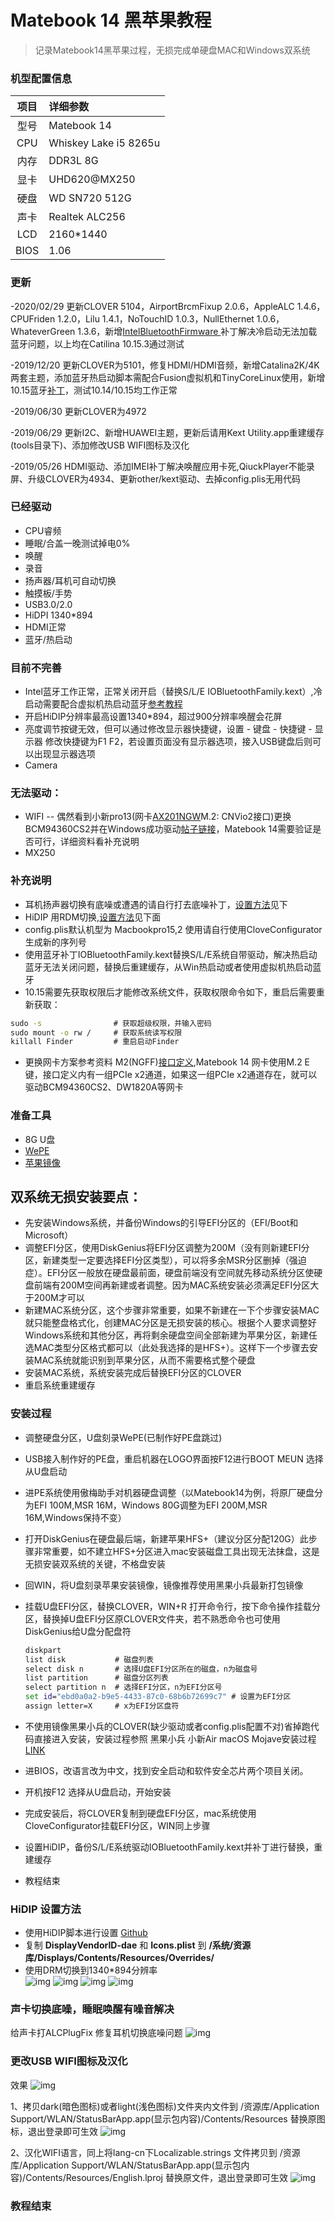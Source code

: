 # Matebook 14 黑苹果教程
>记录Matebook14黑苹果过程，无损完成单硬盘MAC和Windows双系统

### 机型配置信息
| 项目 | 详细参数|
| :--: | :-------------------- |
| 型号 | Matebook 14    |
| CPU  | Whiskey Lake i5 8265u |
|内存| DDR3L 8G|
| 显卡 | UHD620@MX250|
| 硬盘 | WD SN720 512G|
| 声卡 | Realtek ALC256 |
|LCD| 2160*1440|
|BIOS|1.06|

### 更新

-2020/02/29  更新CLOVER 5104，AirportBrcmFixup 2.0.6，AppleALC 1.4.6，CPUFriden 1.2.0，Lilu 1.4.1，NoTouchID 1.0.3，NullEthernet 1.0.6，WhateverGreen 1.3.6，新增[IntelBluetoothFirmware ](https://github.com/zxystd/IntelBluetoothFirmware)补丁解决冷启动无法加载蓝牙问题，以上均在Catilina 10.15.3通过测试

-2019/12/20  更新CLOVER为5101，修复HDMI/HDMI音频，新增Catalina2K/4K两套主题，添加蓝牙热启动脚本需配合Fusion虚拟机和TinyCoreLinux使用，新增10.15蓝牙[补丁](/蓝牙补丁)，测试10.14/10.15均工作正常

-2019/06/30  更新CLOVER为4972

-2019/06/29  更新I2C、新增HUAWEI主题，更新后请用Kext Utility.app重建缓存(tools目录下)、添加修改USB WIFI图标及汉化

-2019/05/26  HDMI驱动、添加IMEI补丁解决唤醒应用卡死,QiuckPlayer不能录屏、升级CLOVER为4934、更新other/kext驱动、去掉config.plis无用代码

### 已经驱动
* CPU睿频
* 睡眠/合盖一晚测试掉电0%
* 唤醒
* 录音
* 扬声器/耳机可自动切换
* 触摸板/手势
* USB3.0/2.0
* HiDPI 1340*894
* HDMI正常
* 蓝牙/热启动

###  目前不完善
* Intel蓝牙工作正常，正常关闭开启（替换S/L/E IOBluetoothFamily.kext）,冷启动需要配合虚拟机热启动蓝牙[参考教程](http://bbs.pcbeta.com/viewthread-1807726-1-3.html)
* 开启HiDIP分辨率最高设置1340*894，超过900分辨率唤醒会花屏
* 亮度调节按键无效，但可以通过修改显示器快捷键，设置 - 键盘 - 快捷键 - 显示器 修改快捷键为F1 F2，若设置页面没有显示器选项，接入USB键盘后则可以出现显示器选项
* Camera

### 无法驱动：
* WIFI -- 偶然看到小新pro13(网卡[AX201NGW](https://www.intel.cn/content/www/cn/zh/products/docs/wireless/wi-fi-6-ax201-module-brief.html)M.2: CNVio2接口)更换BCM94360CS2并在Windows成功驱动[帖子链接](https://post.smzdm.com/p/aqnlz47p/)，Matebook 14需要验证是否可行，详细资料看补充说明
* MX250

### 补充说明
* 耳机扬声器切换有底噪或遭遇的请自行打去底噪补丁，[设置方法](#声卡切换底噪睡眠唤醒有噪音解决)见下
* HiDIP 用RDM切换,[设置方法](#hidip-设置方法)见下面
* config.plis默认机型为 Macbookpro15,2 使用请自行使用CloveConfigurator生成新的序列号
* 使用蓝牙补丁IOBluetoothFamily.kext替换S/L/E系统自带驱动，解决热启动蓝牙无法关闭问题，替换后重建缓存，从Win热启动或者使用虚拟机热启动蓝牙
* 10.15需要先获取权限后才能修改系统文件，获取权限命令如下，重启后需要重新获取：
```cmd
sudo -s                # 获取超级权限，并输入密码
sudo mount -o rw /     # 获取系统读写权限
killall Finder         # 重启启动Finder
```
* 更换网卡方案参考资料 M2(NGFF)[接口定义](https://blog.csdn.net/greless/article/details/51698662),Matebook 14 网卡使用M.2 E键，接口定义内有一组PCIe x2通道，如果这一组PCIe x2通道存在，就可以驱动BCM94360CS2、DW1820A等网卡

### 准备工具
* 8G U盘
* [WePE](http://www.wepe.com.cn/)
* [苹果镜像](blog.daliansky.net)

## 双系统无损安装要点：
* 先安装Windows系统，并备份Windows的引导EFI分区的（EFI/Boot和Microsoft）
* 调整EFI分区，使用DiskGenius将EFI分区调整为200M（没有则新建EFI分区，新建类型一定要选择EFI分区类型），可以将多余MSR分区删掉（强迫症）。EFI分区一般放在硬盘最前面，硬盘前端没有空间就先移动系统分区使硬盘前端有200M空间再新建或者调整。因为MAC系统安装必须满足EFI分区大于200M才可以
* 新建MAC系统分区，这个步骤非常重要，如果不新建在一下个步骤安装MAC就只能整盘格式化，创建MAC分区是无损安装的核心。根据个人要求调整好Windows系统和其他分区，再将剩余硬盘空间全部新建为苹果分区，新建任选MAC类型分区格式都可以（此处我选择的是HFS+）。这样下一个步骤去安装MAC系统就能识别到苹果分区，从而不需要格式整个硬盘
* 安装MAC系统，系统安装完成后替换EFI分区的CLOVER
* 重启系统重建缓存

### 安装过程
* 调整硬盘分区，U盘刻录WePE(已制作好PE盘跳过)
* USB接入制作好的PE盘，重启机器在LOGO界面按F12进行BOOT MEUN 选择从U盘启动
* 进PE系统使用傲梅助手对机器硬盘调整（以Matebook14为例，将原厂硬盘分为EFI 100M,MSR 16M，Windows 80G调整为EFI 200M,MSR 16M,Windows保持不变）
* 打开DiskGenius在硬盘最后端，新建苹果HFS+（建议分区分配120G）此步骤非常重要，如不建立HFS+分区进入mac安装磁盘工具出现无法抹盘，这是无损安装双系统的关键，不格盘安装
* 回WIN，将U盘刻录苹果安装镜像，镜像推荐使用黑果小兵最新打包镜像
* 挂载U盘EFI分区，替换CLOVER，WIN+R 打开命令行，按下命令操作挂载分区，替换掉U盘EFI分区原CLOVER文件夹，若不熟悉命令也可使用DiskGenius给U盘分配盘符
  ```cmd
  diskpart
  list disk           # 磁盘列表
  select disk n       # 选择U盘EFI分区所在的磁盘，n为磁盘号
  list partition      # 磁盘分区列表
  select partition n  # 选择EFI分区，n为EFI分区号
  set id="ebd0a0a2-b9e5-4433-87c0-68b6b72699c7"	# 设置为EFI分区
  assign letter=X     # x为EFI分区盘符
  ```
* 不使用镜像黑果小兵的CLOVER(缺少驱动或者config.plis配置不对)省掉跑代码直接进入安装，安装过程参照 黑果小兵 小新Air macOS Mojave安装过程 [LINK](https://blog.daliansky.net/Lenovo-Xiaoxin-Air-13-macOS-Mojave-installation-tutorial.html)

* 进BIOS，改语言改为中文，找到安全启动和软件安全芯片两个项目关闭。
* 开机按F12 选择从U盘启动，开始安装
* 完成安装后，将CLOVER复制到硬盘EFI分区，mac系统使用CloveConfigurator挂载EFI分区，WIN同上步骤
* 设置HiDIP，备份S/L/E系统驱动IOBluetoothFamily.kext并补丁进行替换，重建缓存
* 教程结束

### HiDIP 设置方法
* 使用HiDIP脚本进行设置 [Github](https://github.com/xzhih/one-key-hidpi)  
* 复制 **DisplayVendorID-dae** 和 **Icons.plist** 到 **/系统/资源库/Displays/Contents/Resources/Overrides/**  
* 使用DRM切换到1340*894分辨率  
![img](/HiDPI/01.png)
![img](/HiDPI/02.png)
![img](/HiDPI/03.png)
![img](/HiDPI/04.png)

### 声卡切换底噪，睡眠唤醒有噪音解决
给声卡打ALCPlugFix 修复耳机切换底噪问题
![img](/ALC256_ALCPlugFix/01.png)

### 更改USB WIFI图标及汉化
效果
![img](/usb-wifi/wifi-icns.png)

1、拷贝dark(暗色图标)或者light(浅色图标)文件夹内文件到 /资源库/Application Support/WLAN/StatusBarApp.app(显示包内容)/Contents/Resources 替换原图标，退出登录即可生效
![img](/usb-wifi/wifi-icns-1.png)

2、汉化WIFI语言，同上将lang-cn下Localizable.strings 文件拷贝到 /资源库/Application Support/WLAN/StatusBarApp.app(显示包内容)/Contents/Resources/English.lproj 替换原文件，退出登录即可生效
![img](/usb-wifi/wifi-lang-cn.png)

### 教程结束
